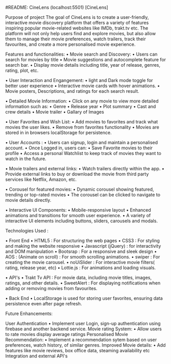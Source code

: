 #README: CineLens (localhost:5501) [CineLens]

Purpose of project 
The goal of CineLens is to create a user-friendly, interactive movie discovery platform that offers a variety of features inspiring popular movie-related websites like IMDb, trakt.tv etc. The platform will not only help users find and explore movies, but also allow them to manage their movie preferences, watch trailers, track their favourites, and create a more personalised movie experience.

Features and functionalities:
• Movie search and Discovery:
  • Users can search for movies by title 
  • Movie suggestions and autocomplete feature for search bar.
  • Display movie details including title, year of release, genres, rating, plot, etc.

• User Interaction and Engangement:
  • light and Dark mode toggle for better user experience 
  • Interactive movie cards with hover animations.
  • Movie posters, Descriptions, and ratings for each search result.

• Detailed Movie Information:
  • Click on any movie to view more detailed information such as:
  • Genre
  • Release year 
  • Plot summary 
  • Cast and crew details 
  • Movie trailer 
  • Gallary of Images

• User Favorites and Wish List: 
  • Add movies to favorites and track what movies the user likes.
  • Remove from favorites functionality 
  • Movies are stored in in browsers localStorage for persistence.
 
• User Accounts : 
  • Users can signup, login and maintain a personalised account.
  • Once Logged in, users can:
  • Save Favorite movies to their profile
  • Access a personal Watchlist to keep track of movies they want to watch in the future.

• Movie trailers and external links:
  • Watch trailers directly within the app.
  • Provide external links to buy or download the movie from third party services like Netflix, Amazon, etc.
  
• Corousel for featured movies: 
  • Dynamic corousel showing featured, trending or top-rated movies
  • The corousel can be clicked to navigate to movie details directly.

• Interactive UI Components: 
  • Mobile-responsive layout 
  • Enhanced animations and transitions for smooth user experience.
  • A variety of interactive UI elements including buttons, sliders, carousels and modals.

Technologies Used : 

• Front End 
  • HTML5 : For structuring the web pages
  • CSS3 : For styling and making the website responsive
  • Javascript (jQuery) : for interactivity and DOM manipulation 
  • Bootsrap : For a responsive and sleek design
  • AOS : (Animate on scroll) : For smooth scrolling animations.
  • swiper : For creating the movie carousel.
  • noUiSlider : For interactive movie filters( rating, release year, etc)
  • Lottie.js : For animations and loading visuals.

• API's 
  • Trakt Tv API : For movie data, including movie titles, images, ratings, and other details. 
  • SweetAlert : For displaying notifications when adding or removing movies from favourites.

• Back End
  • LocalStorage is used for storing user favorites, ensuring data persistence even after page refresh.

Future Enhancements: 

User Authentication 
  • Implement user Login, sign-up authentication using firebase and another backend service.
Movie rating System: 
  • Allow users to rate movies display average ratings
Personalised Movie Recommendation:
  • Implement a recommendation sytem based on user preferences, watch history, of similar genres.
Improved Movie details:
  • Add features like movie reviews, box office data, steaming availability etc
Integration and external API's
  

